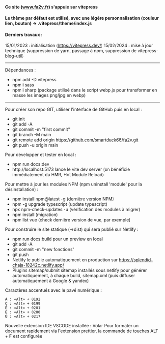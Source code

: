 #### Ce site (www.fa2v.fr) s'appuie sur vitepress
#### Le thème par défaut est utilisé, avec une légère personnalisation (couleur lien, bouton) -> .vitepress/theme/index.js

#### Derniers travaux :
15/01/2023 : initialisation (https://vitepress.dev/)
15/02/2024 : mise à jour technique (suppression de yarn, passage à npm, suppression de vitepress-blog-util)

---

Dépendances :
- npm add -D vitepress
- npm i sass
- npm i sharp (package utilisé dans le script webp.js pour transformer en masse les images png/jpg en webp)

---
Pour créer son repo GIT, utiliser l'interface de GitHub puis en local :
- git init
- git add -A
- git commit -m "first commit"
- git branch -M main
- git remote add origin https://github.com/smartduck66/fa2v.git
- git push -u origin main

Pour développer et tester en local :
- npm run docs:dev
- http://localhost:5173 lance le vite dev server (on bénéficie immédiatement du HMR, Hot Module Reload)

Pour mettre à jour les modules NPM (npm uninstall 'module' pour la désinstallation) :
- npm install npm@latest -g (dernière version NPM)
- npm -g upgrade typescript (update typescript)
- npx npm-check-updates -u (vérification des modules à migrer)
- npm install (migration)
- npm list vue (check dernière version de vue, par exemple)

Pour construire le site statique (->dist) qui sera publié sur Netlify :
- npm run docs:build pour un preview en local
- git add -A
- git commit -m "new fonctions"
- git push
- Netlify le publie automatiquement en production sur https://splendid-chaja-18242c.netlify.app/
- Plugins sitemap/submit sitemap installés sous netlify pour générer automatiquement, à chaque build, sitemap.xml (puis diffuser automatiquement à Google & yandex)

Caractères accentués avec le pavé numérique :

    À : «Alt» + 0192
    Ç : «Alt» + 0199
    É : «Alt» + 0201
    È : «Alt» + 0200
    Ù : «Alt» + 0217

Nouvelle extension IDE VSCODE installée : Volar
Pour formater un document rapidement via l'extension prettier, la commande de touches ALT + F est configurée